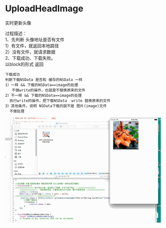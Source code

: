 # UploadHeadImage
实时更新头像
   
过程描述：   
1、先判断 头像地址是否有文件       
    1）有文件，就返回本地路径      
    2）没有文件，就请求数据      
2、下载成功、下载失败。       
    以block的形式 返回   
          
    下载成功
    判断下载NSData 是否和 缓存的NSData 一样
    1）一样 && 下载的NSData==image的处理
       不做write的操作，也就是不替换原来的文件
    2）不一样 && 下载的NSData==image的处理
      执行write的操作，把下载NSData  write 替换原来的文件
    3）其他条件，说明 NSData下载的就不是 图片(image)文件
      不做处理    
        
![image](https://raw.githubusercontent.com/srxboys/UploadHeadImage/master/updateLoadHeadImg.gif)
